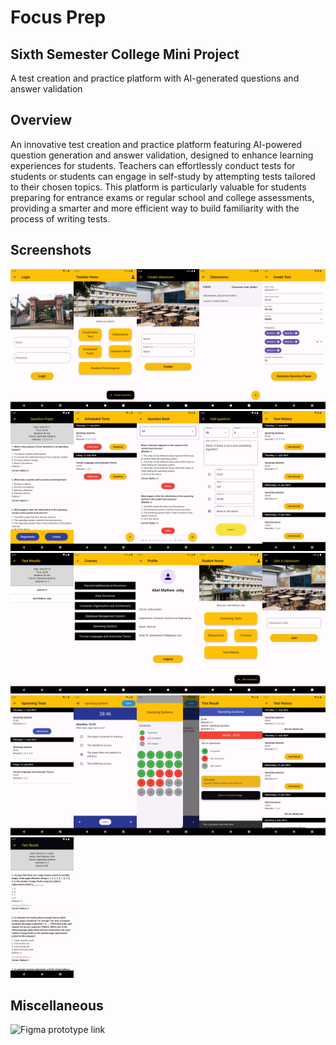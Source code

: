 # Focus Prep
## Sixth Semester College Mini Project
A test creation and practice platform with AI-generated questions and answer validation
## Overview
An innovative test creation and practice platform featuring AI-powered question generation and answer validation, designed to enhance learning experiences for students. Teachers can effortlessly conduct tests for students or students can engage in self-study by attempting tests tailored to their chosen topics. This platform is particularly valuable for students preparing for entrance exams or regular school and college assessments, providing a smarter and more efficient way to build familiarity with the process of writing tests.

## Screenshots
<img src="https://github.com/abeljoby/ccw-assist/blob/main/screenshots/loginscreen.png" width="20%" height="20%"><img src="https://github.com/abeljoby/ccw-assist/blob/main/screenshots/teacherhome.png" width="20%" height="20%"><img src="https://github.com/abeljoby/ccw-assist/blob/main/screenshots/createclassroom.png" width="20%" height="20%"><img src="https://github.com/abeljoby/ccw-assist/blob/main/screenshots/classroompage.png" width="20%" height="20%"><img src="https://github.com/abeljoby/ccw-assist/blob/main/screenshots/testcreation.png" width="20%" height="20%"><img src="https://github.com/abeljoby/ccw-assist/blob/main/screenshots/generatepaper.png" width="20%" height="20%"><img src="https://github.com/abeljoby/ccw-assist/blob/main/screenshots/scheduledtests.png" width="20%" height="20%"><img src="https://github.com/abeljoby/ccw-assist/blob/main/screenshots/questionbank.png" width="20%" height="20%"><img src="https://github.com/abeljoby/ccw-assist/blob/main/screenshots/addquestion.png" width="20%" height="20%"><img src="https://github.com/abeljoby/ccw-assist/blob/main/screenshots/testresults.png" width="20%" height="20%"><img src="https://github.com/abeljoby/ccw-assist/blob/main/screenshots/answeredtests.png" width="20%" height="20%"><img src="https://github.com/abeljoby/ccw-assist/blob/main/screenshots/courses.png" width="20%" height="20%"><img src="https://github.com/abeljoby/ccw-assist/blob/main/screenshots/profile.png" width="20%" height="20%"><img src="https://github.com/abeljoby/ccw-assist/blob/main/screenshots/studenthome.png" width="20%" height="20%"><img src="https://github.com/abeljoby/ccw-assist/blob/main/screenshots/joinclassroom.png" width="20%" height="20%"><img src="https://github.com/abeljoby/ccw-assist/blob/main/screenshots/upcomingtests.png" width="20%" height="20%"><img src="https://github.com/abeljoby/ccw-assist/blob/main/screenshots/testscreen.png" width="20%" height="20%"><img src="https://github.com/abeljoby/ccw-assist/blob/main/screenshots/sidebar.png" width="20%" height="20%"><img src="https://github.com/abeljoby/ccw-assist/blob/main/screenshots/testresult.png" width="20%" height="20%"><img src="https://github.com/abeljoby/ccw-assist/blob/main/screenshots/testhistory.png" width="20%" height="20%"><img src="https://github.com/abeljoby/ccw-assist/blob/main/screenshots/testresult1.png" width="20%" height="20%">

## Miscellaneous
![Figma prototype link](https://www.figma.com/proto/m1C9XveccBvef1UvtA6Kjl/CCW-Assist-Interfaces?node-id=0-1&t=0Mad4zAQNDbFqP7M-1)
